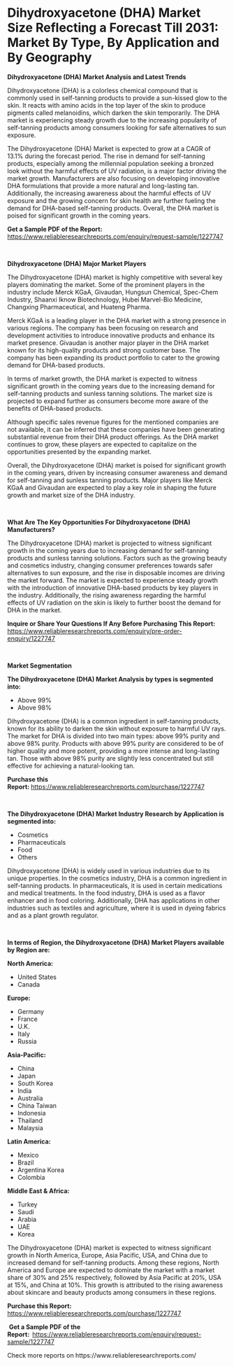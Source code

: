<p><h1>Dihydroxyacetone (DHA) Market Size Reflecting a Forecast Till 2031: Market By Type, By Application and By Geography</h1></p><p><strong>Dihydroxyacetone (DHA) Market Analysis and Latest Trends</strong></p>
<p><p>Dihydroxyacetone (DHA) is a colorless chemical compound that is commonly used in self-tanning products to provide a sun-kissed glow to the skin. It reacts with amino acids in the top layer of the skin to produce pigments called melanoidins, which darken the skin temporarily. The DHA market is experiencing steady growth due to the increasing popularity of self-tanning products among consumers looking for safe alternatives to sun exposure.</p><p>The Dihydroxyacetone (DHA) Market is expected to grow at a CAGR of 13.1% during the forecast period. The rise in demand for self-tanning products, especially among the millennial population seeking a bronzed look without the harmful effects of UV radiation, is a major factor driving the market growth. Manufacturers are also focusing on developing innovative DHA formulations that provide a more natural and long-lasting tan. Additionally, the increasing awareness about the harmful effects of UV exposure and the growing concern for skin health are further fueling the demand for DHA-based self-tanning products. Overall, the DHA market is poised for significant growth in the coming years.</p></p>
<p><strong>Get a Sample PDF of the Report:&nbsp;</strong> <a href="https://www.reliableresearchreports.com/enquiry/request-sample/1227747">https://www.reliableresearchreports.com/enquiry/request-sample/1227747</a></p>
<p>&nbsp;</p>
<p><strong>Dihydroxyacetone (DHA) Major Market Players</strong></p>
<p><p>The Dihydroxyacetone (DHA) market is highly competitive with several key players dominating the market. Some of the prominent players in the industry include Merck KGaA, Givaudan, Hungsun Chemical, Spec-Chem Industry, Shaanxi Iknow Biotechnology, Hubei Marvel-Bio Medicine, Changxing Pharmaceutical, and Huateng Pharma.</p><p>Merck KGaA is a leading player in the DHA market with a strong presence in various regions. The company has been focusing on research and development activities to introduce innovative products and enhance its market presence. Givaudan is another major player in the DHA market known for its high-quality products and strong customer base. The company has been expanding its product portfolio to cater to the growing demand for DHA-based products.</p><p>In terms of market growth, the DHA market is expected to witness significant growth in the coming years due to the increasing demand for self-tanning products and sunless tanning solutions. The market size is projected to expand further as consumers become more aware of the benefits of DHA-based products.</p><p>Although specific sales revenue figures for the mentioned companies are not available, it can be inferred that these companies have been generating substantial revenue from their DHA product offerings. As the DHA market continues to grow, these players are expected to capitalize on the opportunities presented by the expanding market.</p><p>Overall, the Dihydroxyacetone (DHA) market is poised for significant growth in the coming years, driven by increasing consumer awareness and demand for self-tanning and sunless tanning products. Major players like Merck KGaA and Givaudan are expected to play a key role in shaping the future growth and market size of the DHA industry.</p></p>
<p>&nbsp;</p>
<p><strong>What Are The Key Opportunities For Dihydroxyacetone (DHA) Manufacturers?</strong></p>
<p><p>The Dihydroxyacetone (DHA) market is projected to witness significant growth in the coming years due to increasing demand for self-tanning products and sunless tanning solutions. Factors such as the growing beauty and cosmetics industry, changing consumer preferences towards safer alternatives to sun exposure, and the rise in disposable incomes are driving the market forward. The market is expected to experience steady growth with the introduction of innovative DHA-based products by key players in the industry. Additionally, the rising awareness regarding the harmful effects of UV radiation on the skin is likely to further boost the demand for DHA in the market.</p></p>
<p><strong>Inquire or Share Your Questions If Any Before Purchasing This Report:</strong> <a href="https://www.reliableresearchreports.com/enquiry/pre-order-enquiry/1227747">https://www.reliableresearchreports.com/enquiry/pre-order-enquiry/1227747</a></p>
<p>&nbsp;</p>
<p><strong>Market Segmentation</strong></p>
<p><strong>The Dihydroxyacetone (DHA) Market Analysis by types is segmented into:</strong></p>
<p><ul><li>Above 99%</li><li>Above 98%</li></ul></p>
<p><p>Dihydroxyacetone (DHA) is a common ingredient in self-tanning products, known for its ability to darken the skin without exposure to harmful UV rays. The market for DHA is divided into two main types: above 99% purity and above 98% purity. Products with above 99% purity are considered to be of higher quality and more potent, providing a more intense and long-lasting tan. Those with above 98% purity are slightly less concentrated but still effective for achieving a natural-looking tan.</p></p>
<p><strong>Purchase this Report:&nbsp;</strong><a href="https://www.reliableresearchreports.com/purchase/1227747">https://www.reliableresearchreports.com/purchase/1227747</a></p>
<p>&nbsp;</p>
<p><strong>The Dihydroxyacetone (DHA) Market Industry Research by Application is segmented into:</strong></p>
<p><ul><li>Cosmetics</li><li>Pharmaceuticals</li><li>Food</li><li>Others</li></ul></p>
<p><p>Dihydroxyacetone (DHA) is widely used in various industries due to its unique properties. In the cosmetics industry, DHA is a common ingredient in self-tanning products. In pharmaceuticals, it is used in certain medications and medical treatments. In the food industry, DHA is used as a flavor enhancer and in food coloring. Additionally, DHA has applications in other industries such as textiles and agriculture, where it is used in dyeing fabrics and as a plant growth regulator.</p></p>
<p>&nbsp;</p>
<p><strong>In terms of Region, the Dihydroxyacetone (DHA) Market Players available by Region are:</strong></p>
<p>
    <p> <strong> North America: </strong>
        <ul>
            <li>United States</li>
            <li>Canada</li>
        </ul>
        </p> 
    <p> <strong> Europe: </strong>
        <ul>
            <li>Germany</li>
            <li>France</li>
            <li>U.K.</li>
            <li>Italy</li>
            <li>Russia</li>
        </ul>
        </p> 
    <p> <strong> Asia-Pacific: </strong>
        <ul>
            <li>China</li>
            <li>Japan</li>
            <li>South Korea</li>
            <li>India</li>
            <li>Australia</li>
            <li>China Taiwan</li>
            <li>Indonesia</li>
            <li>Thailand</li>
            <li>Malaysia</li>
        </ul>
        </p> 
    <p> <strong> Latin America: </strong>
        <ul>
            <li>Mexico</li>
            <li>Brazil</li>
            <li>Argentina Korea</li>
            <li>Colombia</li>
        </ul>
        </p> 
    <p> <strong> Middle East & Africa: </strong>
        <ul>
            <li>Turkey</li>
            <li>Saudi</li>
            <li>Arabia</li>
            <li>UAE</li>
            <li>Korea</li>
        </ul>
    </p>
    </p>
<p><p>The Dihydroxyacetone (DHA) market is expected to witness significant growth in North America, Europe, Asia Pacific, USA, and China due to increased demand for self-tanning products. Among these regions, North America and Europe are expected to dominate the market with a market share of 30% and 25% respectively, followed by Asia Pacific at 20%, USA at 15%, and China at 10%. This growth is attributed to the rising awareness about skincare and beauty products among consumers in these regions.</p></p>
<p><strong>Purchase this Report: </strong><a href="https://www.reliableresearchreports.com/purchase/1227747">https://www.reliableresearchreports.com/purchase/1227747</a></p>
<p>&nbsp;<strong>Get a Sample PDF of the Report:&nbsp;&nbsp;</strong><a href="https://www.reliableresearchreports.com/enquiry/request-sample/1227747">https://www.reliableresearchreports.com/enquiry/request-sample/1227747</a></p>
<p><strong></strong></p>
<p>Check more reports on https://www.reliableresearchreports.com/</p>